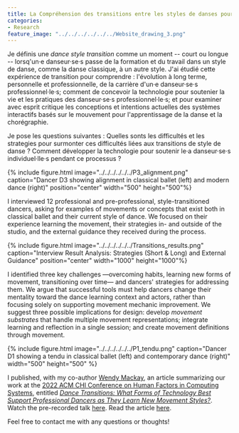 ```yaml
---
title: La Compréhension des transitions entre les styles de danses pour améliorer la conceptions des systèmes d'aide à l'apprentissage de la danse
categories:
- Research
feature_image: "../../../../../../Website_drawing_3.png"
---
```


Je définis une _dance style transition_ comme un moment -- court ou longue -- lorsq'un·e danseur·se·s passe de la formation et du travail dans un style de danse, comme la danse classique, à un autre style. J'ai étudié cette expérience de transition pour comprendre : l'évolution à long terme, personnelle et professionnelle, de la carrière d'un·e danseur·se·s professionnel·le·s; comment de concevoir la technologie pour soutenier la vie et les pratiques des danseur·se·s professionnel·le·s; et pour examiner avec esprit critique les conceptions et intentions actuelles des systèmes interactifs basés sur le mouvement pour l'apprentissage de la danse et la chorégraphie. 

Je pose les questions suivantes : 
Quelles sonts les difficultés et les strategies pour surmonter ces difficultés liées aux transitions de style de danse ? 
Comment développer la technologie pour soutenir le·a danseur·se·s individuel·lle·s pendant ce processus ? 

{% include figure.html image="../../../../../../P3_alignment.png" caption="Dancer D3 showing alignment in classical ballet (left) and modern dance (right)" position="center" width="500" height="500"%}

I interviewed 12 professional and pre-professional, style-transitioned dancers, asking for examples of movements or concepts that exist both in classical ballet and their current style of dance. We focused on their experience learning the movement, their strategies in- and outside of the studio, and the external guidance they received during the process. 

{% include figure.html image="../../../../../../Transitions_results.png" caption="Interview Result Analysis: Strategies (Short & Long) and External Guidance" position="center" width="1000" height="1000"%}

I identified three key challenges —overcoming habits, learning new forms of movement, transitioning over time— and dancers' strategies for addressing them. We argue that successful tools must help dancers change their mentality toward the dance learning context and actors, rather than focusing solely on supporting movement mechanic improvement. We suggest three possible implications for design: develop _movement substrates_ that handle multiple movement representations; integrate learning and reflection in a single session; and create movement definitions through movement.

{% include figure.html image="../../../../../../P1_tendu.png" caption="Dancer D1 showing a tendu in classical ballet (left) and contemporary dance (right)" width="500" height="500" %}

I published, with my co-author [Wendy Mackay](https://ex-situ.lri.fr/people/mackay/), an article summarizing our work at the [2022 ACM CHI Conference on Human Factors in Computing Systems](https://chi2022.acm.org/), entitled [_Dance Transitions: What Forms of Technology Best Support Professional Dancers as They Learn New Movement Styles?_](https://dl.acm.org/doi/10.1145/3491102.3517448). 
Watch the pre-recorded talk [here](https://www.youtube.com/watch?v=z9L7kaqYvSw).
Read the article [here](https://hal.inria.fr/hal-03665474/file/2021_CHI_TransitionSupport_AUTHOR_VERSION.pdf). 

Feel free to contact me with any questions or thoughts! 

